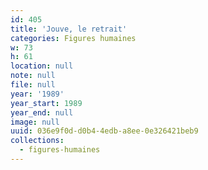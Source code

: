 ```yaml
---
id: 405
title: 'Jouve, le retrait'
categories: Figures humaines
w: 73
h: 61
location: null
note: null
file: null
year: '1989'
year_start: 1989
year_end: null
image: null
uuid: 036e9f0d-d0b4-4edb-a8ee-0e326421beb9
collections:
  - figures-humaines
---
```


